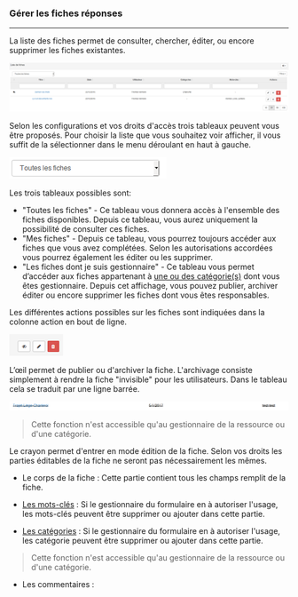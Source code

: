 ### Gérer les fiches réponses

---
La liste des fiches permet de consulter, chercher, éditer, ou encore supprimer les fiches existantes. 

![](images/clacoform-fig31.png)

Selon les configurations et vos droits d'accès trois tableaux peuvent vous être proposés. Pour choisir la liste que vous souhaitez voir afficher, il vous suffit de la sélectionner dans le menu déroulant en haut à gauche. 

![](images/clacoform-fig32.png)

Les trois tableaux possibles sont:

* "Toutes les fiches" - Ce tableau vous donnera accès à l'ensemble des fiches disponibles. Depuis ce tableau, vous aurez uniquement la possibilité de consulter ces fiches. 
* "Mes fiches" - Depuis ce tableau, vous pourrez toujours accéder aux fiches que vous avez complétées. Selon les autorisations accordées vous pourrez également les éditer ou les supprimer. 
* "Les fiches dont je suis gestionnaire" - Ce tableau vous permet d’accéder aux fiches appartenant à [une ou des catégorie(s)](/fr/resources/form-category.md) dont vous êtes gestionnaire. Depuis cet affichage, vous pouvez publier, archiver éditer ou encore supprimer les fiches dont vous êtes responsables. 

Les différentes actions possibles sur les fiches sont indiquées dans la colonne action en bout de ligne. 

![](images/clacoform-fig30.png)

L’œil permet de publier ou d'archiver la fiche. L'archivage consiste simplement à rendre la fiche "invisible" pour les utilisateurs. Dans le tableau cela se traduit par une ligne barrée. 

![](images/clacoform-fig39.png)

>Cette fonction n'est accessible qu'au gestionnaire de la ressource ou d'une catégorie.

Le crayon permet d'entrer en mode édition de la fiche. Selon vos droits les parties éditables de la fiche ne seront pas nécessairement les mêmes.

* Le corps de la fiche : Cette partie contient tous les champs remplit de la fiche. 

* [Les mots-clés](/fr/resources/form-keyword.md) : Si le gestionnaire du formulaire en à autoriser l'usage, les mots-clés peuvent être supprimer ou ajouter dans cette partie. 

* [Les catégories](/fr/resources/form-category.md) : Si le gestionnaire du formulaire en à autoriser l'usage, les catégorie peuvent être supprimer ou ajouter dans cette partie. 

>Cette fonction n'est accessible qu'au gestionnaire de la ressource ou d'une catégorie.


* Les commentaires :


